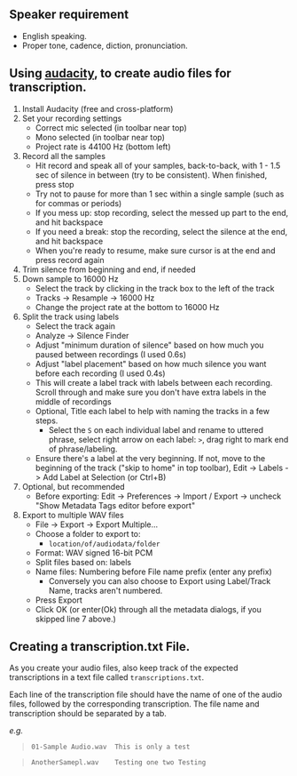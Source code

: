 ## Speaker requirement

* English speaking.
* Proper tone, cadence, diction, pronunciation.

## Using [audacity](https://www.audacityteam.org/), to create audio files for transcription.

1. Install Audacity (free and cross-platform)
2. Set your recording settings
   * Correct mic selected (in toolbar near top)
   * Mono selected (in toolbar near top)
   * Project rate is 44100 Hz (bottom left)
3. Record all the samples
   * Hit record and speak all of your samples, back-to-back, with 1 - 1.5 sec of silence in between (try to be consistent). When finished, press stop
   * Try not to pause for more than 1 sec within a single sample (such as for commas or periods)
   * If you mess up: stop recording, select the messed up part to the end, and hit backspace
   * If you need a break: stop the recording, select the silence at the end, and hit backspace
   * When you're ready to resume, make sure cursor is at the end and press record again
4. Trim silence from beginning and end, if needed
5. Down sample to 16000 Hz
   * Select the track by clicking in the track box to the left of the track
   * Tracks -> Resample -> 16000 Hz
   * Change the project rate at the bottom to 16000 Hz
6. Split the track using labels
   * Select the track again
   * Analyze -> Silence Finder
   * Adjust "minimum duration of silence" based on how much you paused between recordings (I used 0.6s)
   * Adjust "label placement" based on how much silence you want before each recording (I used 0.4s)
   * This will create a label track with labels between each recording. Scroll through and make sure you don't have extra labels in the middle of recordings
   * Optional, Title each label to help with naming the tracks in a few steps.
        * Select the `S` on each individual label and rename to uttered phrase,  select right arrow on each label: `>`, drag right to mark end of phrase/labeling.
   * Ensure there's a label at the very beginning. If not, move to the beginning of the track ("skip to home" in top toolbar), Edit -> Labels -> Add Label at Selection (or Ctrl+B)
7. Optional, but recommended
   * Before exporting: Edit -> Preferences -> Import / Export -> uncheck "Show Metadata Tags editor before export"
8. Export to multiple WAV files
   * File -> Export -> Export Multiple...
   * Choose a folder to export to:
        * ```location/of/audiodata/folder```
   * Format: WAV signed 16-bit PCM
   * Split files based on: labels
   * Name files: Numbering before File name prefix (enter any prefix)
        * Conversely you can also choose to Export using Label/Track Name, tracks aren't numbered.
   * Press Export
   * Click OK (or enter(Ok) through all the metadata dialogs, if you skipped line 7 above.)


## Creating a transcription.txt File.
As you create your audio files, also keep track of the expected transcriptions in a text file called ```transcriptions.txt```.

Each line of the transcription file should have the name of one of the audio files, followed by the corresponding transcription. The file name and transcription should be separated by a tab.

_e.g._
>`01-Sample Audio.wav  This is only a test`

>`AnotherSamepl.wav    Testing one two Testing`
